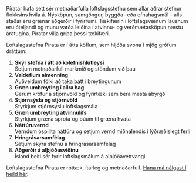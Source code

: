 Píratar hafa sett sér metnaðarfulla loftslagsstefnu sem allar aðrar stefnur flokksins hvíla á. Nýsköpun, samgöngur, byggða- eða efnahagsmál - alls staðar eru grænar aðgerðir í fyrirrúmi. Tækifærin í loftslagsvænum lausnum eru óteljandi og munu varða leiðina í atvinnu- og verðmætasköpun næstu áratugina. Píratar vilja grípa þessi tækifæri.

Loftslagsstefna Pírata er í átta köflum, sem hljóða svona í mjög grófum dráttum:

1.  **Skýr stefna í átt að kolefnishlutleysi** <br/>
    Setjum metnaðarfull markmið og stöndum við þau
2.  **Valdeflum almenning** <br/>
    Auðveldum fólki að taka þátt í breytingunum
3.  **Græn umbreyting í allra hag** <br/>
    Gerum kröfur á stjórnvöld og fyrirtæki sem bera mesta ábyrgð
4.  **Stjórnsýsla og stjórnvöld** <br/>
    Styrkjum stjórnsýslu loftslagsmála
5.  **Græn umbreyting atvinnulífs** <br/>
    Styrkjum græna sprota og búum til græna hvata
6.  **Náttúruvernd** <br/>
    Verndum óspillta náttúru og setjum vernd miðhálendis í lýðræðislegt ferli
7.  **Hringrásarsamfélag** <br/>
    Setjum skýra stefnu á hringrásarsamfélag
8.  **Aðgerðir á alþjóðasviðinu** <br/>
    Ísland beiti sér fyrir loftslagsmálum á alþjóðavettvangi

Loftslagsstefna Pírata er róttæk, ítarleg og metnaðarfull. [Hana má nálgast í heild hér](https://piratar.is/frettir/loftslagsstefna-pirata/).
